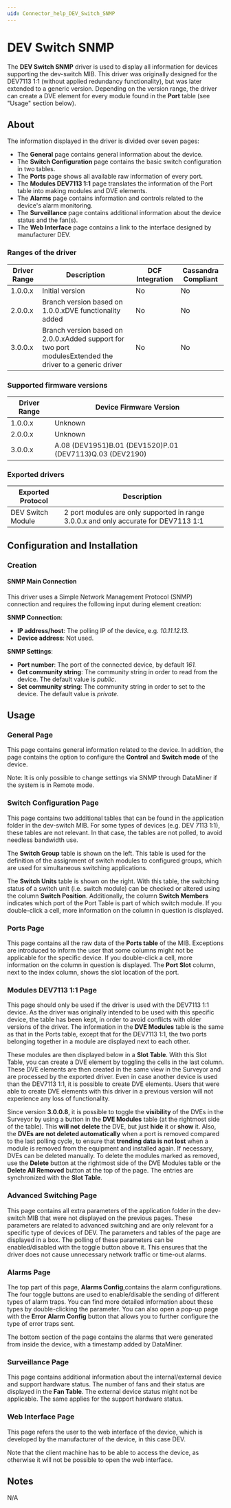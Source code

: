 ```yaml
---
uid: Connector_help_DEV_Switch_SNMP
---
```


# DEV Switch SNMP

The **DEV Switch SNMP** driver is used to display all information for devices supporting the dev-switch MIB. This driver was originally designed for the DEV7113 1:1 (without applied redundancy functionality), but was later extended to a generic version. Depending on the version range, the driver can create a DVE element for every module found in the **Port** table (see "Usage" section below).

## About

The information displayed in the driver is divided over seven pages:

- The **General** page contains general information about the device.
- The **Switch Configuration** page contains the basic switch configuration in two tables.
- The **Ports** page shows all available raw information of every port.
- The **Modules DEV7113 1:1** page translates the information of the Port table into making modules and DVE elements.
- The **Alarms** page contains information and controls related to the device's alarm monitoring.
- The **Surveillance** page contains additional information about the device status and the fan(s).
- The **Web Interface** page contains a link to the interface designed by manufacturer DEV.

### Ranges of the driver

| **Driver Range** | **Description**                                                                                          | **DCF Integration** | **Cassandra Compliant** |
|------------------|----------------------------------------------------------------------------------------------------------|---------------------|-------------------------|
| 1.0.0.x          | Initial version                                                                                          | No                  | No                      |
| 2.0.0.x          | Branch version based on 1.0.0.xDVE functionality added                                                   | No                  | No                      |
| 3.0.0.x          | Branch version based on 2.0.0.xAdded support for two port modulesExtended the driver to a generic driver | No                  | No                      |

### Supported firmware versions

| **Driver Range** | **Device Firmware Version**                              |
|------------------|----------------------------------------------------------|
| 1.0.0.x          | Unknown                                                  |
| 2.0.0.x          | Unknown                                                  |
| 3.0.0.x          | A.08 (DEV1951)B.01 (DEV1520)P.01 (DEV7113)Q.03 (DEV2190) |

### Exported drivers

| **Exported Protocol** | **Description**                                                                      |
|-----------------------|--------------------------------------------------------------------------------------|
| DEV Switch Module     | 2 port modules are only supported in range 3.0.0.x and only accurate for DEV7113 1:1 |

## Configuration and Installation

### Creation

#### SNMP Main Connection

This driver uses a Simple Network Management Protocol (SNMP) connection and requires the following input during element creation:

**SNMP Connection**:

- **IP address/host**: The polling IP of the device, e.g. *10.11.12.13.*
- **Device address**: Not used.

**SNMP Settings**:

- **Port number**: The port of the connected device, by default *161.*
- **Get community string**: The community string in order to read from the device. The default value is *public*.
- **Set community string**: The community string in order to set to the device. The default value is *private.*

## Usage

### General Page

This page contains general information related to the device. In addition, the page contains the option to configure the **Control** and **Switch mode** of the device.

Note: It is only possible to change settings via SNMP through DataMiner if the system is in Remote mode.

### Switch Configuration Page

This page contains two additional tables that can be found in the application folder in the dev-switch MIB. For some types of devices (e.g. DEV 7113 1:1), these tables are not relevant. In that case, the tables are not polled, to avoid needless bandwidth use.

The **Switch Group** table is shown on the left. This table is used for the definition of the assignment of switch modules to configured groups, which are used for simultaneous switching applications.

The **Switch Units** table is shown on the right. With this table, the switching status of a switch unit (i.e. switch module) can be checked or altered using the column **Switch Position**. Additionally, the column **Switch Members** indicates which port of the Port Table is part of which switch module. If you double-click a cell, more information on the column in question is displayed.

### Ports Page

This page contains all the raw data of the **Ports table** of the MIB. Exceptions are introduced to inform the user that some columns might not be applicable for the specific device. If you double-click a cell, more information on the column in question is displayed. The **Port Slot** column, next to the index column, shows the slot location of the port.

### Modules DEV7113 1:1 Page

This page should only be used if the driver is used with the DEV7113 1:1 device. As the driver was originally intended to be used with this specific device, the table has been kept, in order to avoid conflicts with older versions of the driver. The information in the **DVE Modules** table is the same as that in the Ports table, except that for the DEV7113 1:1, the two ports belonging together in a module are displayed next to each other.

These modules are then displayed below in a **Slot Table**. With this Slot Table, you can create a DVE element by toggling the cells in the last column. These DVE elements are then created in the same view in the Surveyor and are processed by the exported driver. Even in case another device is used than the DEV7113 1:1, it is possible to create DVE elements. Users that were able to create DVE elements with this driver in a previous version will not experience any loss of functionality.

Since version **3.0.0.8**, it is possible to toggle the **visibility** of the DVEs in the Surveyor by using a button in the **DVE Modules** table (at the rightmost side of the table). This **will not** **delete** the DVE, but just **hide** it or **show** it. Also, the **DVEs are not deleted automatically** when a port is removed compared to the last polling cycle, to ensure that **trending data is not lost** when a module is removed from the equipment and installed again. If necessary, DVEs can be deleted manually. To delete the modules marked as removed, use the **Delete** button at the rightmost side of the DVE Modules table or the **Delete All Removed** button at the top of the page. The entries are synchronized with the **Slot Table**.

### Advanced Switching Page

This page contains all extra parameters of the application folder in the dev-switch MIB that were not displayed on the previous pages. These parameters are related to advanced switching and are only relevant for a specific type of devices of DEV. The parameters and tables of the page are displayed in a box. The polling of these parameters can be enabled/disabled with the toggle button above it. This ensures that the driver does not cause unnecessary network traffic or time-out alarms.

### Alarms Page

The top part of this page, **Alarms Config**,contains the alarm configurations. The four toggle buttons are used to enable/disable the sending of different types of alarm traps. You can find more detailed information about these types by double-clicking the parameter. You can also open a pop-up page with the **Error Alarm Config** button that allows you to further configure the type of error traps sent.

The bottom section of the page contains the alarms that were generated from inside the device, with a timestamp added by DataMiner.

### Surveillance Page

This page contains additional information about the internal/external device and support hardware status. The number of fans and their status are displayed in the **Fan Table**. The external device status might not be applicable. The same applies for the support hardware status.

### Web Interface Page

This page refers the user to the web interface of the device, which is developed by the manufacturer of the device, in this case DEV.

Note that the client machine has to be able to access the device, as otherwise it will not be possible to open the web interface.

## Notes

N/A
